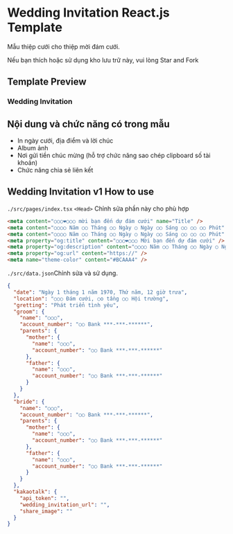 # Wedding Invitation React.js Template

Mẫu thiệp cưới cho thiệp mời đám cưới.  

Nếu bạn thích hoặc sử dụng kho lưu trữ này, vui lòng Star and Fork

## Template Preview

### Wedding Invitation
## Nội dung và chức năng có trong mẫu
- In ngày cưới, địa điểm và lời chúc
- Album ảnh
- Nơi gửi tiền chúc mừng (hỗ trợ chức năng sao chép clipboard số tài khoản)
- Chức năng chia sẻ liên kết

## Wedding Invitation v1 How to use

`./src/pages/index.tsx` `<Head>` Chỉnh sửa phần này cho phù hợp 
```html
<meta content="○○○❤○○○ mời bạn đến dự đám cưới" name="Title" />
<meta content="○○○○ Năm ○○ Tháng ○○ Ngày ○ Ngày ○○ Sáng ○○ ○○ ○○ Phút" name="Description" />
<meta content="○○○○ Năm ○○ Tháng ○○ Ngày ○ Ngày ○○ Sáng ○○ ○○ ○○ Phút" name="Keyword" />
<meta property="og:title" content="○○○❤○○○ Mời bạn đến dự đám cưới" />
<meta property="og:description" content="○○○○ Năm ○○ Tháng ○○ Ngày ○ Ngày ○○ Sáng ○○ ○○ ○○ Phút" />
<meta property="og:url" content="https://" />
<meta name="theme-color" content="#BCAAA4" />
```

`./src/data.json`Chỉnh sửa và sử dụng.  
```json
{
  "date": "Ngày 1 tháng 1 năm 1970, Thứ năm, 12 giờ trưa",
  "location": "○○○ Đám cưới, ○o tầng ○○ Hội trường",
  "gretting": "Phát triển tình yêu",
  "groom": {
    "name": "○○○",
    "account_number": "○○ Bank ***-***-******",
    "parents": {
      "mother": {
        "name": "○○○",
        "account_number": "○○ Bank ***-***-******"
      },
      "father": {
        "name": "○○○",
        "account_number": "○○ Bank ***-***-******"
      }
    }
  },
  "bride": {
    "name": "○○○",
    "account_number": "○○ Bank ***-***-******",
    "parents": {
      "mother": {
        "name": "○○○",
        "account_number": "○○ Bank ***-***-******"
      },
      "father": {
        "name": "○○○",
        "account_number": "○○ Bank ***-***-******"
      }
    }
  },
  "kakaotalk": {
    "api_token": "",
    "wedding_invitation_url": "",
    "share_image": ""
  }
}
```
